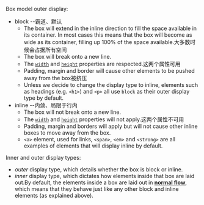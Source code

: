 Box model outer display:

- block --霸道、默认
  - The box will extend in the inline direction to fill the space available in its container. In most cases this means that the box will become as wide as its container, filling up 100% of the space available.大多数时候会占据所有空间
  - The box will break onto a new line.
  - The [`width`](https://developer.mozilla.org/en-US/docs/Web/CSS/width) and [`height`](https://developer.mozilla.org/en-US/docs/Web/CSS/height) properties are respected.这两个属性可用
  - Padding, margin and border will cause other elements to be pushed away from the box被挤压
  - Unless we decide to change the display type to inline, elements such as headings (e.g. `<h1>`) and `<p>` all use `block` as their outer display type by default.
- inline --内敛、局限于行内
  - The box will not break onto a new line.
  - The [`width`](https://developer.mozilla.org/en-US/docs/Web/CSS/width) and [`height`](https://developer.mozilla.org/en-US/docs/Web/CSS/height) properties will not apply.这两个属性不可用
  - Padding, margin and borders will apply but will not cause other inline boxes to move away from the box.
  - `<a>` element, used for links, `<span>`, `<em>` and `<strong>` are all examples of elements that will display inline by default.

Inner and outer display types:

- *outer* display type, which details whether the box is block or inline.
-  *inner* display type, which dictates how elements inside that box are laid out.By default, the elements inside a box are laid out in **[normal flow](https://developer.mozilla.org/en-US/docs/Learn/CSS/CSS_layout/Normal_Flow)**, which means that they behave just like any other block and inline elements (as explained above).


